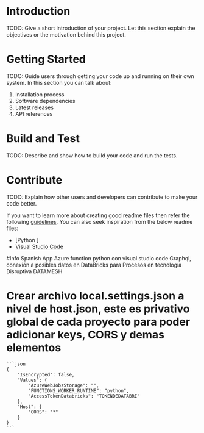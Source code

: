 # Introduction 
TODO: Give a short introduction of your project. Let this section explain the objectives or the motivation behind this project. 

# Getting Started
TODO: Guide users through getting your code up and running on their own system. In this section you can talk about:
1.	Installation process
2.	Software dependencies
3.	Latest releases
4.	API references

# Build and Test
TODO: Describe and show how to build your code and run the tests. 

# Contribute
TODO: Explain how other users and developers can contribute to make your code better. 

If you want to learn more about creating good readme files then refer the following [guidelines](https://docs.microsoft.com/en-us/azure/devops/repos/git/create-a-readme?view=azure-devops). You can also seek inspiration from the below readme files:
- [Python ]
- [Visual Studio Code](https://github.com/Microsoft/vscode)

#Info Spanish
App Azure function python con visual studio code Graphql, conexión a posibles datos en DataBricks para Procesos en tecnología Disruptiva DATAMESH

# Crear archivo local.settings.json a nivel de host.json, este es privativo global de cada proyecto para poder adicionar keys, CORS y demas elementos 


    ```json
    {
        "IsEncrypted": false,
        "Values": {
            "AzureWebJobsStorage": "",
            "FUNCTIONS_WORKER_RUNTIME": "python",
            "AccessTokenDatabricks": "TOKENDEDATABRI"
        },
        "Host": {
            "CORS": "*"
        }
    }
    ```
